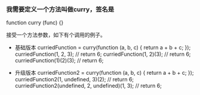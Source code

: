 
### 我需要定义一个方法叫做curry，签名是

function curry (func) {} 

接受一个方法参数，如下有个调用的例子。

- 基础版本
curriedFunction = curry(function (a, b, c) { return  a + b + c; });
curriedFunction(1, 2, 3); // return 6;
curriedFunction(1, 2)(3); // return 6;
curriedFunction(1)(2)(3); // return 6;

- 升级版本
curriedFunction2 = curry(function (a, b, c) { return a + b + c; });
curriedFunction2(1, undefined, 3)(2); // return 6;
curriedFunction2(undefined, 2, undefined)(1, 3); //  return 6;

